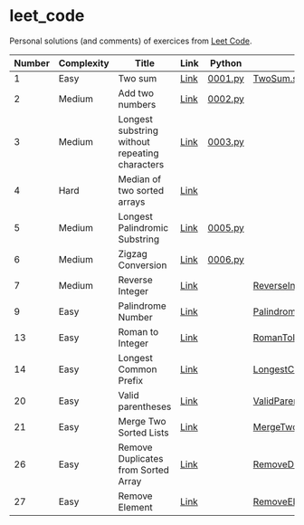 # leet_code

Personal solutions (and comments) of exercices from [Leet Code](https://leetcode.com).

| Number | Complexity | Title                                          | Link                                                                                             | Python                                       | Scala                                                                                   |
|--------|------------|------------------------------------------------|--------------------------------------------------------------------------------------------------|----------------------------------------------|-----------------------------------------------------------------------------------------|
| 1      | Easy       | Two sum                                        | [Link](https://leetcode.com/problems/two-sum/description/)                                       | [0001.py](../master/src/main/python/0001.py) | [TwoSum.scala](../master/src/main/scala/TwoSum.scala)                                   |
| 2      | Medium     | Add two numbers                                | [Link](https://leetcode.com/problems/add-two-numbers/description/)                               | [0002.py](../master/src/main/python/0002.py) | []()                                                                                    |
| 3      | Medium     | Longest substring without repeating characters | [Link](https://leetcode.com/problems/longest-substring-without-repeating-characters/description/) | [0003.py](../master/src/main/python/0003.py) | []()                                                                                    |
| 4      | Hard       | Median of two sorted arrays                    | [Link](https://leetcode.com/problems/median-of-two-sorted-arrays/description/)                   | [](../master/src/main/python/0004.py)        | []()                                                                                    |
| 5      | Medium     | Longest Palindromic Substring                  | [Link](https://leetcode.com/problems/longest-substring-without-repeating-characters/description/) | [0005.py](../master/src/main/python/0005.py) | []()                                                                                    |
| 6      | Medium     | Zigzag Conversion                              | [Link](https://leetcode.com/problems/zigzag-conversion/description/)                             | [0006.py](../master/src/main/python/0006.py) | []()                                                                                    |
| 7      | Medium     | Reverse Integer                                | [Link](https://leetcode.com/problems/reverse-integer)                              | [](../master/src/main/python/0007.py) | [ReverseInteger.scala](../master/src/main/scala/ReverseInteger.scala)                                                                |
| 9      | Easy       | Palindrome Number                              | [Link](https://leetcode.com/problems/palindrome-number/description/)                             | [](../master/src/main/python/0009.py)        | [PalindromeNumber.scala](../master/src/main/scala/PalindromeNumber.scala)               |
| 13     | Easy       | Roman to Integer                               | [Link](https://leetcode.com/problems/roman-to-integer/description)                               | [](../master/src/main/python/0013.py)        | [RomanToInteger.scala](../master/src/main/scala/RomanToInteger.scala)                 |
| 14     | Easy       | Longest Common Prefix                          | [Link](https://leetcode.com/problems/longest-common-prefix/description)                          | [](../master/src/main/python/0014.py)        | [LongestCommonPrefix.scala](../master/src/main/scala/LongestCommonPrefix.scala)            |
| 20     | Easy       | Valid parentheses                              | [Link](https://leetcode.com/problems/valid-parentheses/description)                              | [](../master/src/main/python/0020.py)        | [ValidParentheses.scala](../master/src/main/scala/ValidParentheses.scala)               |
| 21     | Easy       | Merge Two Sorted Lists                         | [Link](https://leetcode.com/problems/merge-two-sorted-lists/description)                         | [](../master/src/main/python/0021.py)        | [MergeTwoSortedLists.scala](../master/src/main/scala/MergeTwoSortedLists.scala)            |
| 26     | Easy       | Remove Duplicates from Sorted Array            | [Link](https://leetcode.com/problems/remove-duplicates-from-sorted-array/description)            | [](../master/src/main/python/0026.py)        | [RemoveDuplicatesFromSortedArray.scala](../master/src/main/scala/RemoveDuplicatesFromSortedArray.scala) |
| 27     | Easy       | Remove Element                                 | [Link](https://leetcode.com/problems/remove-element/description)                                 | [](../master/src/main/python/0027.py)        | [RemoveElement.scala](../master/src/main/scala/RemoveElement.scala)                  |